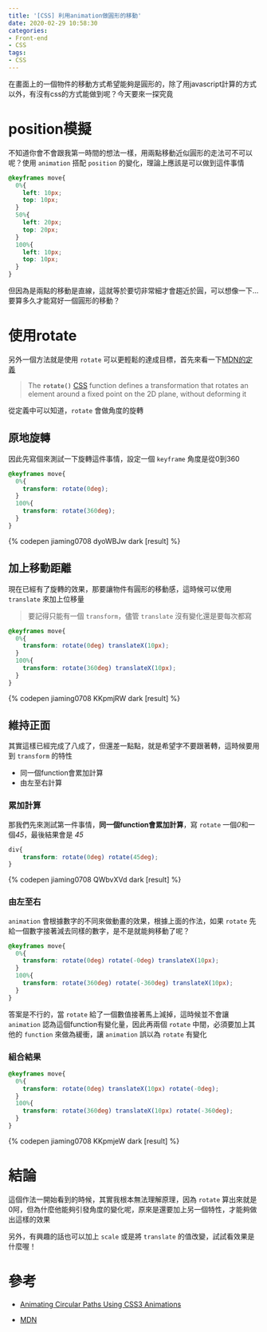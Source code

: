 ```yaml
---
title: '[CSS] 利用animation做圓形的移動'
date: 2020-02-29 10:58:30
categories:
- Front-end
- CSS
tags:
- CSS
---
```


在畫面上的一個物件的移動方式希望能夠是圓形的，除了用javascript計算的方式以外，有沒有css的方式能做到呢？今天要來一探究竟

<!-- more -->

# position模擬

不知道你會不會跟我第一時間的想法一樣，用兩點移動近似圓形的走法可不可以呢？使用 `animation` 搭配 `position` 的變化，理論上應該是可以做到這件事情

```css
@keyframes move{
  0%{
    left: 10px;
    top: 10px;
  }
  50%{
    left: 20px;
    top: 20px;
  }
  100%{
    left: 10px;
    top: 10px;
  }
}
```

但因為是兩點的移動是直線，這就等於要切非常細才會趨近於圓，可以想像一下...要算多久才能寫好一個圓形的移動？

# 使用rotate

另外一個方法就是使用 `rotate` 可以更輕鬆的達成目標，首先來看一下[MDN的定義](https://developer.mozilla.org/en-US/docs/Web/CSS/transform-function/rotate)

>The **`rotate()`** [CSS](https://developer.mozilla.org/en-US/docs/Web/CSS) function defines a transformation that rotates an element around a fixed point on the 2D plane, without deforming it

從定義中可以知道，`rotate` 會做角度的旋轉

## 原地旋轉

因此先寫個來測試一下旋轉這件事情，設定一個 `keyframe` 角度是從0到360

```css
@keyframes move{
  0%{
    transform: rotate(0deg);
  }
  100%{
    transform: rotate(360deg);
  }
}
```

{% codepen jiaming0708 dyoWBJw dark [result] %}

## 加上移動距離

現在已經有了旋轉的效果，那要讓物件有圓形的移動感，這時候可以使用 `translate` 來加上位移量

> 要記得只能有一個 `transform`，儘管 `translate` 沒有變化還是要每次都寫

```css
@keyframes move{
  0%{
    transform: rotate(0deg) translateX(10px);
  }
  100%{
    transform: rotate(360deg) translateX(10px);
  }
}
```

{% codepen jiaming0708 KKpmjRW dark [result] %}

## 維持正面

其實這樣已經完成了八成了，但還差一點點，就是希望字不要跟著轉，這時候要用到 `transform` 的特性

* 同一個function會累加計算
* 由左至右計算

### 累加計算

那我們先來測試第一件事情，**同一個function會累加計算**，寫 `rotate` 一個*0*和一個*45*，最後結果會是 *45*

```css
div{
	transform: rotate(0deg) rotate(45deg);
}
```

{% codepen jiaming0708 QWbvXVd dark [result] %}

### 由左至右

`animation` 會根據數字的不同來做動畫的效果，根據上面的作法，如果 `rotate` 先給一個數字接著減去同樣的數字，是不是就能夠移動了呢？

```css
@keyframes move{
  0%{
    transform: rotate(0deg) rotate(-0deg) translateX(10px);
  }
  100%{
    transform: rotate(360deg) rotate(-360deg) translateX(10px);
  }
}
```

答案是不行的，當 `rotate` 給了一個數值接著馬上減掉，這時候並不會讓 `animation` 認為這個function有變化量，因此再兩個 `rotate` 中間，必須要加上其他的 `function` 來做為緩衝，讓 `animation` 誤以為 `rotate` 有變化

### 組合結果

```css
@keyframes move{
  0%{
    transform: rotate(0deg) translateX(10px) rotate(-0deg);
  }
  100%{
    transform: rotate(360deg) translateX(10px) rotate(-360deg);
  }
}
```

{% codepen jiaming0708 KKpmjeW dark [result] %}

# 結論

這個作法一開始看到的時候，其實我根本無法理解原理，因為 `rotate` 算出來就是0阿，但為什麼他能夠引發角度的變化呢，原來是還要加上另一個特性，才能夠做出這樣的效果

另外，有興趣的話也可以加上 `scale` 或是將 `translate` 的值改變，試試看效果是什麼喔！

# 參考

* [Animating Circular Paths Using CSS3 Animations](https://www.useragentman.com/blog/2013/03/03/animating-circular-paths-using-css3-transitions/)

* [MDN](https://developer.mozilla.org/en-US/docs/Web/CSS/transform-function)